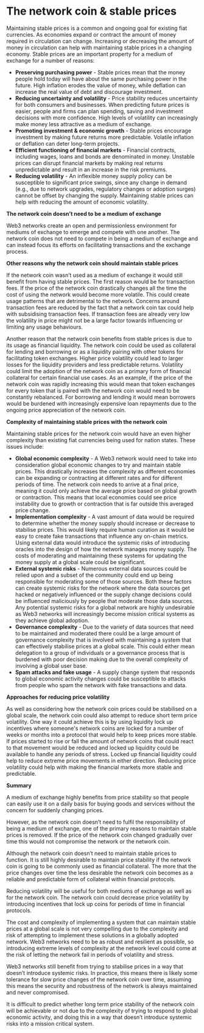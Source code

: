 # The network coin & stable prices

Maintaining stable prices is a common and ongoing goal for existing fiat currencies. As economies expand or contract the amount of money required in circulation can change. Increasing or decreasing the amount of money in circulation can help with maintaining stable prices in a changing economy. Stable prices are an important property for a medium of exchange for a number of reasons:

* **Preserving purchasing power** - Stable prices mean that the money people hold today will have about the same purchasing power in the future. High inflation erodes the value of money, while deflation can increase the real value of debt and discourage investment.
* **Reducing uncertainty and volatility** - Price stability reduces uncertainty for both consumers and businesses. When predicting future prices is easier, people and firms can plan spending, saving and investment decisions with more confidence. High levels of volatility can increasingly make money less attractive as a medium of exchange.
* **Promoting investment & economic growth** - Stable prices encourage investment by making future returns more predictable. Volatile inflation or deflation can deter long-term projects.
* **Efficient functioning of financial markets** - Financial contracts, including wages, loans and bonds are denominated in money. Unstable prices can disrupt financial markets by making real returns unpredictable and result in an increase in the risk premiums.
* **Reducing volatility** - An inflexible money supply policy can be susceptible to significant price swings, since any change in demand (e.g., due to network upgrades, regulatory changes or adoption surges) cannot be offset by changing the supply. Maintaining stable prices can help with reducing the amount of economic volatility.



**The network coin doesn’t need to be a medium of exchange**

Web3 networks create an open and permissionless environment for mediums of exchange to emerge and compete with one another. The network coin does not need to compete in being a medium of exchange and can instead focus its efforts on facilitating transactions and the exchange process.



**Other reasons why the network coin should maintain stable prices**

If the network coin wasn’t used as a medium of exchange it would still benefit from having stable prices. The first reason would be for transaction fees. If the price of the network coin drastically changes all the time the cost of using the network would become more volatile. This could create usage patterns that are detrimental to the network. Concerns around transaction fees are reduced by the fact that a network coin tax could help with subsidising transaction fees. If transaction fees are already very low the volatility in price might not be a large factor towards influencing or limiting any usage behaviours.

Another reason that the network coin benefits from stable prices is due to its usage as financial liquidity. The network coin could be used as collateral for lending and borrowing or as a liquidity pairing with other tokens for facilitating token exchanges. Higher price volatility could lead to larger losses for the liquidity providers and less predictable returns. Volatility could limit the adoption of the network coin as a primary form of financial collateral for certain financial use cases. As an example, if the price of the network coin was rapidly increasing this would mean that token exchanges for every token that is paired with the network coin would need to be constantly rebalanced. For borrowing and lending it would mean borrowers would be burdened with increasingly expensive loan repayments due to the ongoing price appreciation of the network coin.



**Complexity of maintaining stable prices with the network coin**

Maintaining stable prices for the network coin would have an even higher complexity than existing fiat currencies being used for nation states. These issues include:

* **Global economic complexity** - A Web3 network would need to take into consideration global economic changes to try and maintain stable prices. This drastically increases the complexity as different economies can be expanding or contracting at different rates and for different periods of time. The network coin needs to arrive at a final price, meaning it could only achieve the average price based on global growth or contraction. This means that local economies could see price instability due to growth or contraction that is far outside this averaged price change.
* **Implementation complexity** - A vast amount of data would be required to determine whether the money supply should increase or decrease to stabilise prices. This would likely require human curation as it would be easy to create fake transactions that influence any on-chain metrics. Using external data would introduce the systemic risks of introducing oracles into the design of how the network manages money supply. The costs of moderating and maintaining these systems for updating the money supply at a global scale could be significant.
* **External systemic risks** - Numerous external data sources could be relied upon and a subset of the community could end up being responsible for moderating some of those sources. Both these factors can create systemic risks for the network where the data sources get hacked or negatively influenced or the supply change decisions could be influenced maliciously by people that moderate those data sources. Any potential systemic risks for a global network are highly undesirable as Web3 networks will increasingly become mission critical systems as they achieve global adoption.
* **Governance complexity** - Due to the variety of data sources that need to be maintained and moderated there could be a large amount of governance complexity that is involved with maintaining a system that can effectively stabilise prices at a global scale. This could either mean delegation to a group of individuals or a governance process that is burdened with poor decision making due to the overall complexity of involving a global user base.
* **Spam attacks and fake usage** - A supply change system that responds to global economic activity changes could be susceptible to attacks from people who spam the network with fake transactions and data.



**Approaches for reducing price volatility**

As well as considering how the network coin prices could be stabilised on a global scale, the network coin could also attempt to reduce short term price volatility. One way it could achieve this is by using liquidity lock up incentives where someone's network coins are locked for a number of weeks or months into a protocol that would help to keep prices more stable. If prices started to rise or fall the amount of network coins that could react to that movement would be reduced and locked up liquidity could be available to handle any periods of stress. Locked up financial liquidity could help to reduce extreme price movements in either direction. Reducing price volatility could help with making the financial markets more stable and predictable.



**Summary**

A medium of exchange highly benefits from price stability so that people can easily use it on a daily basis for buying goods and services without the concern for suddenly changing prices.

However, as the network coin doesn’t need to fulfil the responsibility of being a medium of exchange, one of the primary reasons to maintain stable prices is removed. If the price of the network coin changed gradually over time this would not compromise the network or the network coin.

Although the network coin doesn’t need to maintain stable prices to function. It is still highly desirable to maintain price stability if the network coin is going to be commonly used as financial collateral. The more that the price changes over time the less desirable the network coin becomes as a reliable and predictable form of collateral within financial protocols.

Reducing volatility will be useful for both mediums of exchange as well as for the network coin. The network coin could decrease price volatility by introducing incentives that lock up coins for periods of time in financial protocols.

The cost and complexity of implementing a system that can maintain stable prices at a global scale is not very compelling due to the complexity and risk of attempting to implement these solutions in a globally adopted network. Web3 networks need to be as robust and resilient as possible, so introducing extreme levels of complexity at the network level could come at the risk of letting the network fail in periods of volatility and stress.

Web3 networks still benefit from trying to stabilise prices in a way that doesn’t introduce systemic risks. In practice, this means there is likely some tolerance for slow price changes of the network coin over time, assuming this means the security and robustness of the network is always maintained and never compromised.

It is difficult to predict whether long term price stability of the network coin will be achievable or not due to the complexity of trying to respond to global economic activity, and doing this in a way that doesn’t introduce systemic risks into a mission critical system.
